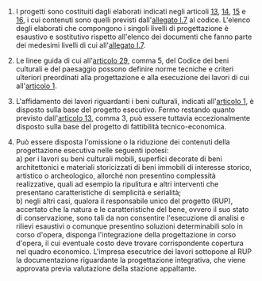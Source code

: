 1. I progetti sono costituiti dagli elaborati indicati negli articoli [13](/allegato-2.18-articolo-13/2), [14](/allegato-2.18-articolo-14/1), [15](/allegato-2.18-articolo-15/1) e [16](/allegato-2.18-articolo-16/2), i cui contenuti sono quelli previsti dall'[allegato I.7](/section/attachment-1-7/2) al codice. L'elenco degli elaborati che compongono i singoli livelli di progettazione è esaustivo e sostitutivo rispetto all'elenco dei documenti che fanno parte dei medesimi livelli di cui all'[allegato I.7](/section/attachment-1-7/2).

2. Le linee guida di cui all'[articolo 29](/articolo-29/1), comma 5, del Codice dei beni culturali e del paesaggio possono definire norme tecniche e criteri ulteriori preordinati alla progettazione e alla esecuzione dei lavori di cui all'[articolo 1](/allegato-2.18-articolo-1/1).

3. L'affidamento dei lavori riguardanti i beni culturali, indicati all'[articolo 1](/allegato-2.18-articolo-1/1), è disposto sulla base del progetto esecutivo. Fermo restando quanto previsto dall'[articolo 13](/allegato-2.18-articolo-13/2), comma 3, può essere tuttavia eccezionalmente disposto sulla base del progetto di fattibilità tecnico-economica.

4. Può essere disposta l'omissione o la riduzione dei contenuti della progettazione esecutiva nelle seguenti ipotesi:<br>a) per i lavori su beni culturali mobili, superfici decorate di beni architettonici e materiali storicizzati di beni immobili di interesse storico, artistico o archeologico, allorché non presentino complessità realizzative, quali ad esempio la ripulitura e altri interventi che presentano caratteristiche di semplicità e serialità;<br>b) negli altri casi, qualora il responsabile unico del progetto (RUP), accertato che la natura e le caratteristiche del bene, ovvero il suo stato di conservazione, sono tali da non consentire l'esecuzione di analisi e rilievi esaustivi o comunque presentino soluzioni determinabili solo in corso d'opera, disponga l'integrazione della progettazione in corso d'opera, il cui eventuale costo deve trovare corrispondente copertura nel quadro economico. L'impresa esecutrice dei lavori sottopone al RUP la documentazione riguardante la progettazione integrativa, che viene approvata previa valutazione della stazione appaltante.